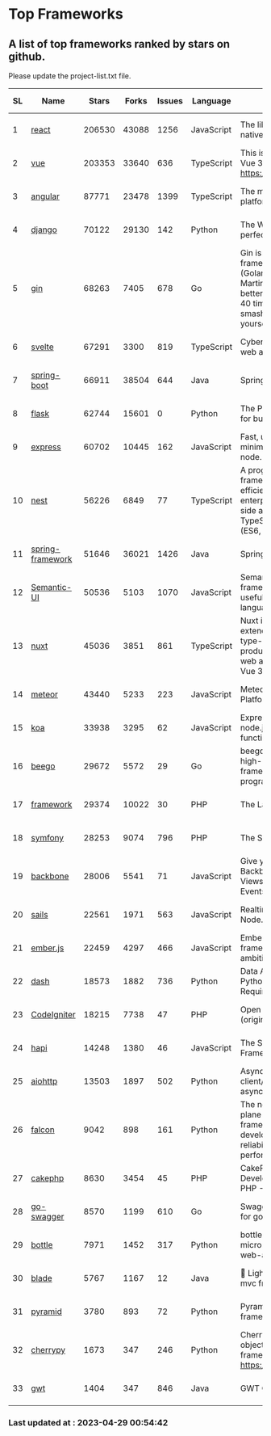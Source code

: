 # Top Frameworks
## A list of top frameworks ranked by stars on github.  
Please update the project-list.txt file.

| SL| Name  | Stars| Forks| Issues | Language | Description | Last Commit |
| --| ------| -----| ---- | ------ | -------- | ----------- | ----------- |
| 1 | [react](https://github.com/facebook/react) | 206530 | 43088 | 1256 | JavaScript | The library for web and native user interfaces | 2023-04-28 22:57:39 |
| 2 | [vue](https://github.com/vuejs/vue) | 203353 | 33640 | 636 | TypeScript | This is the repo for Vue 2. For Vue 3, go to https://github.com/vuejs/core | 2023-04-27 09:43:19 |
| 3 | [angular](https://github.com/angular/angular) | 87771 | 23478 | 1399 | TypeScript | The modern web developer’s platform | 2023-04-28 23:36:37 |
| 4 | [django](https://github.com/django/django) | 70122 | 29130 | 142 | Python | The Web framework for perfectionists with deadlines. | 2023-04-28 11:04:08 |
| 5 | [gin](https://github.com/gin-gonic/gin) | 68263 | 7405 | 678 | Go | Gin is a HTTP web framework written in Go (Golang). It features a Martini-like API with much better performance -- up to 40 times faster. If you need smashing performance, get yourself some Gin. | 2023-04-27 02:16:59 |
| 6 | [svelte](https://github.com/sveltejs/svelte) | 67291 | 3300 | 819 | TypeScript | Cybernetically enhanced web apps | 2023-04-28 08:15:58 |
| 7 | [spring-boot](https://github.com/spring-projects/spring-boot) | 66911 | 38504 | 644 | Java | Spring Boot | 2023-04-28 19:31:01 |
| 8 | [flask](https://github.com/pallets/flask) | 62744 | 15601 | 0 | Python | The Python micro framework for building web applications. | 2023-04-25 18:42:22 |
| 9 | [express](https://github.com/expressjs/express) | 60702 | 10445 | 162 | JavaScript | Fast, unopinionated, minimalist web framework for node. | 2023-02-26 18:34:32 |
| 10 | [nest](https://github.com/nestjs/nest) | 56226 | 6849 | 77 | TypeScript | A progressive Node.js framework for building efficient, scalable, and enterprise-grade server-side applications on top of TypeScript & JavaScript (ES6, ES7, ES8) 🚀 | 2023-04-27 07:18:13 |
| 11 | [spring-framework](https://github.com/spring-projects/spring-framework) | 51646 | 36021 | 1426 | Java | Spring Framework | 2023-04-28 14:09:15 |
| 12 | [Semantic-UI](https://github.com/Semantic-Org/Semantic-UI) | 50536 | 5103 | 1070 | JavaScript | Semantic is a UI component framework based around useful principles from natural language. | 2023-01-11 17:05:32 |
| 13 | [nuxt](https://github.com/nuxt/nuxt) | 45036 | 3851 | 861 | TypeScript | Nuxt is an intuitive and extendable way to create type-safe, performant and production-grade full-stack web apps and websites with Vue 3. | 2023-04-28 19:08:45 |
| 14 | [meteor](https://github.com/meteor/meteor) | 43440 | 5233 | 223 | JavaScript | Meteor, the JavaScript App Platform | 2023-04-19 18:18:47 |
| 15 | [koa](https://github.com/koajs/koa) | 33938 | 3295 | 62 | JavaScript | Expressive middleware for node.js using ES2017 async functions | 2023-04-12 09:49:59 |
| 16 | [beego](https://github.com/beego/beego) | 29672 | 5572 | 29 | Go | beego is an open-source, high-performance web framework for the Go programming language. | 2023-03-09 07:19:01 |
| 17 | [framework](https://github.com/laravel/framework) | 29374 | 10022 | 30 | PHP | The Laravel Framework. | 2023-04-27 15:29:15 |
| 18 | [symfony](https://github.com/symfony/symfony) | 28253 | 9074 | 796 | PHP | The Symfony PHP framework | 2023-04-28 16:09:40 |
| 19 | [backbone](https://github.com/jashkenas/backbone) | 28006 | 5541 | 71 | JavaScript | Give your JS App some Backbone with Models, Views, Collections, and Events | 2023-01-04 11:09:21 |
| 20 | [sails](https://github.com/balderdashy/sails) | 22561 | 1971 | 563 | JavaScript | Realtime MVC Framework for Node.js | 2023-02-17 22:35:42 |
| 21 | [ember.js](https://github.com/emberjs/ember.js) | 22459 | 4297 | 466 | JavaScript | Ember.js - A JavaScript framework for creating ambitious web applications | 2023-04-26 01:23:25 |
| 22 | [dash](https://github.com/plotly/dash) | 18573 | 1882 | 736 | Python | Data Apps & Dashboards for Python. No JavaScript Required. | 2023-04-26 20:13:33 |
| 23 | [CodeIgniter](https://github.com/bcit-ci/CodeIgniter) | 18215 | 7738 | 47 | PHP | Open Source PHP Framework (originally from EllisLab) | 2023-04-07 17:57:13 |
| 24 | [hapi](https://github.com/hapijs/hapi) | 14248 | 1380 | 46 | JavaScript | The Simple, Secure Framework Developers Trust | 2023-04-24 22:09:20 |
| 25 | [aiohttp](https://github.com/aio-libs/aiohttp) | 13503 | 1897 | 502 | Python | Asynchronous HTTP client/server framework for asyncio and Python | 2023-04-25 17:55:25 |
| 26 | [falcon](https://github.com/falconry/falcon) | 9042 | 898 | 161 | Python | The no-magic web data plane API and microservices framework for Python developers, with a focus on reliability, correctness, and performance at scale. | 2023-01-18 20:42:26 |
| 27 | [cakephp](https://github.com/cakephp/cakephp) | 8630 | 3454 | 45 | PHP | CakePHP: The Rapid Development Framework for PHP - Official Repository | 2023-04-24 18:06:27 |
| 28 | [go-swagger](https://github.com/go-swagger/go-swagger) | 8570 | 1199 | 610 | Go | Swagger 2.0 implementation for go | 2023-04-28 22:33:15 |
| 29 | [bottle](https://github.com/bottlepy/bottle) | 7971 | 1452 | 317 | Python | bottle.py is a fast and simple micro-framework for python web-applications. | 2022-09-05 15:24:52 |
| 30 | [blade](https://github.com/lets-blade/blade) | 5767 | 1167 | 12 | Java | :rocket: Lightning fast and elegant mvc framework for Java8 | 2022-05-10 12:38:06 |
| 31 | [pyramid](https://github.com/Pylons/pyramid) | 3780 | 893 | 72 | Python | Pyramid - A Python web framework | 2023-02-16 13:50:59 |
| 32 | [cherrypy](https://github.com/cherrypy/cherrypy) | 1673 | 347 | 246 | Python | CherryPy is a pythonic, object-oriented HTTP framework.      https://cherrypy.dev | 2023-04-01 23:50:27 |
| 33 | [gwt](https://github.com/gwtproject/gwt) | 1404 | 347 | 846 | Java | GWT Open Source Project | 2023-04-27 13:53:19 |

### Last updated at : 2023-04-29 00:54:42
